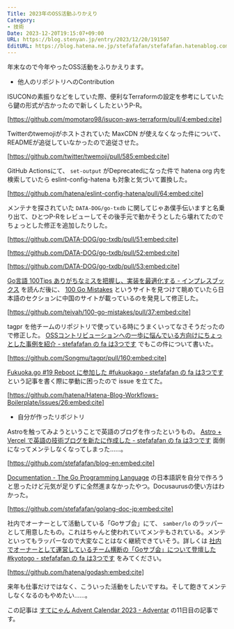 ```yaml
---
Title: 2023年のOSS活動ふりかえり
Category:
- 技術
Date: 2023-12-20T19:15:07+09:00
URL: https://blog.stenyan.jp/entry/2023/12/20/191507
EditURL: https://blog.hatena.ne.jp/stefafafan/stefafafan.hatenablog.com/atom/entry/6801883189068389954
---
```


年末なので今年やったOSS活動をふりかえります。

* 他人のリポジトリへのContribution

ISUCONの素振りなどをしていた際、便利なTerraformの設定を参考にしていたら鍵の形式が古かったので新しくしたというP-R。

[https://github.com/momotaro98/isucon-aws-terraform/pull/4:embed:cite]

Twitterのtwemojiがホストされていた MaxCDN が使えなくなった件について、READMEが追従していなかったので追従させた。

[https://github.com/twitter/twemoji/pull/585:embed:cite]

GitHub Actionsにて、 <code>set-output</code> がDeprecatedになった件で hatena org 内を検索していたら eslint-config-hatena も対象と気づいて置換した。

[https://github.com/hatena/eslint-config-hatena/pull/64:embed:cite]

メンテナを探されていた <code>DATA-DOG/go-txdb</code> に関してじゃあ僕手伝いますと名乗り出て、ひとつP-Rをレビューしてその後手元で動かそうとしたら壊れてたのでちょっとした修正を追加したりした。

[https://github.com/DATA-DOG/go-txdb/pull/51:embed:cite]

[https://github.com/DATA-DOG/go-txdb/pull/52:embed:cite]

[https://github.com/DATA-DOG/go-txdb/pull/53:embed:cite]

<a href="https://book.impress.co.jp/books/1122101133">Go言語 100Tips ありがちなミスを把握し、実装を最適化する - インプレスブックス</a> を読んだ後に、 <a href="https://100go.co/external/">100 Go Mistakes</a> というサイトを見つけて眺めていたら日本語のセクションに中国のサイトが載っているのを発見して修正した。

[https://github.com/teivah/100-go-mistakes/pull/37:embed:cite]

tagpr を他チームのリポジトリで使っている時にうまくいってなさそうだったので修正した。 <a href="https://blog.stenyan.jp/entry/2023/11/04/194730">OSSコントリビューションへの一歩に悩んでいる方向けにちょっとした事例を紹介 - stefafafan の fa は3つです</a> でもこの件について書いた。

[https://github.com/Songmu/tagpr/pull/160:embed:cite]

<a href="https://blog.stenyan.jp/entry/2023/12/19/201809">Fukuoka.go #19 Reboot に参加した #fukuokago - stefafafan の fa は3つです</a> という記事を書く際に挙動に困ったので issue を立てた。

[https://github.com/hatena/Hatena-Blog-Workflows-Boilerplate/issues/26:embed:cite]

* 自分が作ったリポジトリ

Astroを触ってみようということで英語のブログを作ったというもの。 <a href="https://blog.stenyan.jp/entry/2023/01/02/200000">Astro + Vercel で英語の技術ブログを新たに作成した - stefafafan の fa は3つです</a> 面倒になってメンテしなくなってしまった……。

[https://github.com/stefafafan/blog-en:embed:cite]

<a href="https://go.dev/doc/">Documentation - The Go Programming Language</a> の日本語訳を自分で作ろうと思ったけど元気が足りずに全然進まなかったやつ。Docusaurusの使い方はわかった。

[https://github.com/stefafafan/golang-doc-jp:embed:cite]

社内でオーナーとして活動している「Goサブ会」にて、 <code>samber/lo</code> のラッパーとして用意したもの。これはちゃんと使われていてメンテもされている。メンテといってもラッパーなので大変なことはなく継続できていそう。詳しくは <a href="https://blog.stenyan.jp/entry/2023/12/05/001508">社内でオーナーとして運営しているチーム横断の「Goサブ会」について登壇した #kyotogo - stefafafan の fa は3つです</a> をみてください。

[https://github.com/hatena/godash:embed:cite]

来年も仕事だけではなく、こういった活動をしたいですね。そして飽きてメンテしなくなるのもやめたい……。

この記事は <a href="https://adventar.org/calendars/8719">すてにゃん Advent Calendar 2023 - Adventar</a> の11日目の記事です。
